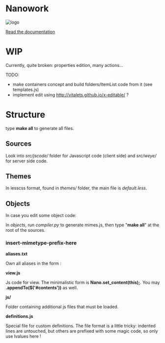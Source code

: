 # Nanowork

![logo](http://nanowork.readthedocs.org/en/latest/_static/logo.png)

[Read the documentation](https://nanowork.readthedocs.org/en/latest/)

# WIP

Currently, quite broken: properties edition, many actions...

TODO:
-  make containers concept and build folders/ItemList code from it (see templates.js)
- implement edit using http://vitalets.github.io/x-editable/ ?
 
# Structure

type **make all** to generate all files.

## Sources

Look into *src/jscode/* folder for Javascript code (client side) and *src/weye/* for server side code.

## Themes

In lesscss format, found in *themes/* folder, the main file is *default.less*.

## Objects

In case you edit some object code:

In *objects*,  run *compiler.py* to generate mimes.js, then type "**make all**" at the root of the sources.

### insert-mimetype-prefix-here

**aliases.txt**

Own all aliases in the form *<mime>: <folder-name>*

**view.js**

Js code for view. The minimalistic form is **Nano.set_content(this);**.
You may **.appendTo($('#contents'))** as well.

**js/**

Folder containing additional js files that must be loaded.

**definitions.js**

Special file for custom definitions. The file format is a little tricky: indented lines are untouched, but others are prefixed with some magic code, so only use lvalues here !

